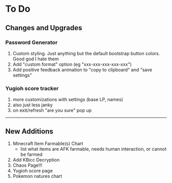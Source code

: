 # To Do

## Changes and Upgrades

### Password Generator

1. Custom styling. Just anything but the default bootstrap button colors. Good god I hate them
2. Add "custom format" option (eg "xxx-xxx-xxx-xxx-xxx")
3. Add positive feedback animation to "copy to clipboard" and "save settings"

### Yugioh score tracker

1. more customizations with settings (base LP, names)
2. also just less janky
3. on exit/refresh "are you sure" pop up

---

## New Additions

1. Minecraft Item Farmable(s) Chart
   - list what items are AFK farmable, needs human interaction, or cannot be farmed
2. Add KBicc Decryption
3. Chaos Page!!!
4. Yugioh score page
5. Pokemon natures chart
